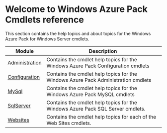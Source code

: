 # Welcome to Windows Azure Pack Cmdlets reference

This section contains the help topics and about topics for the Windows Azure Pack for Windows Server cmdlets.

Module | Description
------ | -----------
[Administration](/powershell/azurepack/v1.0/mgmtsvcadmin) | Contains the cmdlet help topics for the Windows Azure Pack Configuration cmdlets
[Configuration](/powershell/azurepack/v1.0/mgmtsvcconfig)| Contains the cmdlet help topics for the Windows Azure Pack Administration cmdlets
[MySql](/powershell/azurepack/v1.0/mgmtsvcmysql) | Contains the cmdlet help topics for the Windows Azure Pack MySQL cmdlets
[SqlServer](/powershell/azurepack/v1.0/mgmtsvcsqlserver) | Contains the cmdlet help topics for the Windows Azure Pack SQL Server cmdlets.
[Websites](/powershell/azurepack/v1.0/websites) | Contains the cmdlet help topics for each of the Web Sites cmdlets.

